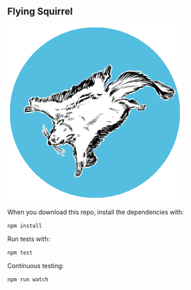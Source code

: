Flying Squirrel
---

![](logo.png)

When you download this repo, install the dependencies with:

    npm install

Run tests with:

    npm test

Continuous testing:

    npm run watch
